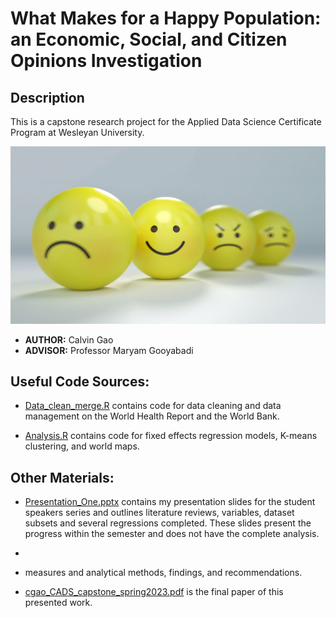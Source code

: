 # What Makes for a Happy Population: an Economic, Social, and Citizen Opinions Investigation

## Description
This is a capstone research project for the Applied Data Science Certificate Program at Wesleyan University.

![Smile](smile.jpeg)

- **AUTHOR:** Calvin Gao
- **ADVISOR:** Professor Maryam Gooyabadi

## Useful Code Sources:

-   [Data_clean_merge.R](https://github.com/cgao1/CADS-Capstone/blob/main/Code/Data_clean_merge.R) contains code for data cleaning and data management on the World Health Report and the World Bank.

-   [Analysis.R](https://github.com/cgao1/CADS-Capstone/blob/main/Code/Analysis.R) contains code for fixed effects regression models, K-means clustering, and world maps.


## Other Materials:

-   [Presentation_One.pptx](https://github.com/cgao1/CADS-Capstone/blob/main/Presentation_One.pptx) contains my presentation slides for the student speakers series and outlines literature reviews, variables, dataset subsets and several regressions completed. These slides present the progress within the semester and does not have the complete analysis.
-  
-   measures and analytical methods, findings, and recommendations.

-   [cgao_CADS_capstone_spring2023.pdf]() is the final paper of this presented work.

